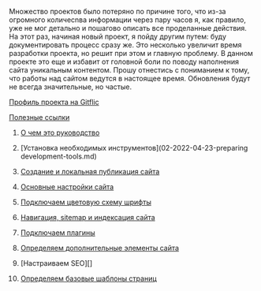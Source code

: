 Множество проектов было потеряно по причине того, что из-за огромного количесnва информации через пару часов я, как правило, уже не мог детально и пошагово описать все проделанные действия. На этот раз, начиная новый проект, я пойду другим путем: буду документировать процесс сразу же. Это несколько увеличит время разработки проекта, но решит при этом и главную проблему. В данном проекте это еще и избавит от головной боли по поводу наполнения сайта уникальным контентом. 
Прошу отнестись с пониманием к тому, что работы над сайтом ведутся в настоящее время. Обновления будут не всегда значительные, но частые.



[Профиль проекта на Gitflic](https://gitflic.ru/project/githostedsite)

[Полезные ссылки]()





1. [О чем это руководство](01-2022-04-23-about-this-guide.md)

2. [Установка необходимых инструментов](02-2022-04-23-preparing development-tools.md)
3. [Создание и локальная публикация сайта](03-2022-04-23-creating-and-publishing-site.md)

4. [Основные настройки сайта](04-2022-04-23-default-site-config.md)
5. [Подключаем цветовую схему шрифты](05-2022-04-23-fonts-and-colors.md)
6. [Навигация, sitemap и индексация сайта]()
7. [Подключаем плагины]()
8. [Определяем дополнительные элементы сайта]()
9. [Настраиваем SEO][]
10. [Определяем базовые шаблоны страниц]()